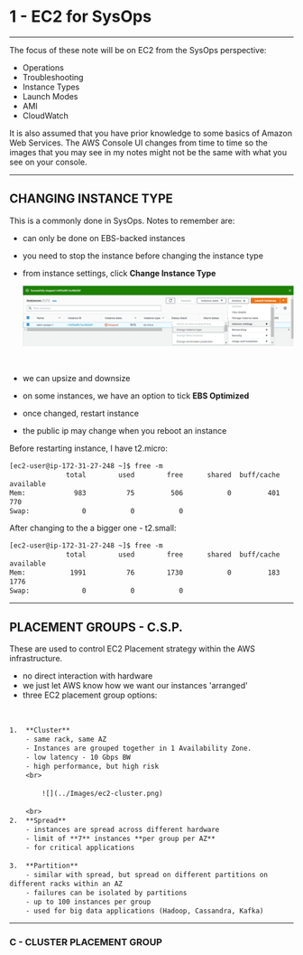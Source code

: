 <!-- 2021-01-27 06:03:44 -->

# 1 - EC2 for SysOps #
________________________________________________

The focus of these note will be on EC2 from the SysOps perspective:

- Operations
- Troubleshooting
- Instance Types
- Launch Modes
- AMI
- CloudWatch

It is also assumed that you have prior knowledge to some basics of Amazon Web Services. The  AWS Console UI changes from time to time so the images that you may see in my notes might not be the same with what you see on your console.
________________________________________________

## CHANGING INSTANCE TYPE ##

This is a commonly done in SysOps. Notes to remember are:

- can only be done on EBS-backed instances
- you need to stop the instance before changing the instance type
- from instance settings, click **Change Instance Type** 
  <br>

    ![](../Images/ec2-change-instance-type.png)

  <br>
- we can upsize and downsize
- on some instances, we have an option to tick **EBS Optimized**
- once changed, restart instance
- the public ip may change when you reboot an instance

Before restarting instance, I have t2.micro:

    [ec2-user@ip-172-31-27-248 ~]$ free -m
                  total        used        free      shared  buff/cache   available
    Mem:            983          75         506           0         401         770
    Swap:             0           0           0

After changing to the a bigger one - t2.small:

    [ec2-user@ip-172-31-27-248 ~]$ free -m
                  total        used        free      shared  buff/cache   available
    Mem:           1991          76        1730           0         183        1776
    Swap:             0           0           0

________________________________________________

## PLACEMENT GROUPS - C.S.P. ##

These are used to control EC2 Placement strategy within the AWS infrastructure.

- no direct interaction with hardware
- we just let AWS know how we want our instances 'arranged'
- three EC2 placement group options:

<br>

    1.  **Cluster**
        - same rack, same AZ
        - Instances are grouped together in 1 Availability Zone.
        - low latency - 10 Gbps BW 
        - high performance, but high risk
        <br>
            
            ![](../Images/ec2-cluster.png)

        <br>
    2.  **Spread**
        - instances are spread across different hardware
        - limit of **7** instances **per group per AZ**
        - for critical applications

    3.  **Partition**
        - similar with spread, but spread on different partitions on different racks within an AZ
        - failures can be isolated by partitions
        - up to 100 instances per group
        - used for big data applications (Hadoop, Cassandra, Kafka)

________________________________________________

### C - CLUSTER PLACEMENT GROUP ###